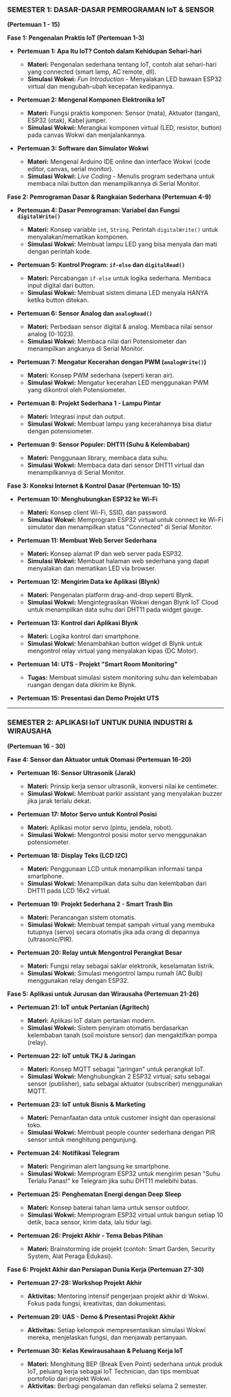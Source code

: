 ### **SEMESTER 1: DASAR-DASAR PEMROGRAMAN IoT & SENSOR**
**(Pertemuan 1 - 15)**

**Fase 1: Pengenalan Praktis IoT (Pertemuan 1-3)**
*   **Pertemuan 1: Apa Itu IoT? Contoh dalam Kehidupan Sehari-hari**
    *   **Materi:** Pengenalan sederhana tentang IoT, contoh alat sehari-hari yang connected (smart lamp, AC remote, dll).
    *   **Simulasi Wokwi:** *Fun Introduction* - Menyalakan LED bawaan ESP32 virtual dan mengubah-ubah kecepatan kedipannya.

*   **Pertemuan 2: Mengenal Komponen Elektronika IoT**
    *   **Materi:** Fungsi praktis komponen: Sensor (mata), Aktuator (tangan), ESP32 (otak), Kabel jumper.
    *   **Simulasi Wokwi:** Merangkai komponen virtual (LED, resistor, button) pada canvas Wokwi dan menjalankannya.

*   **Pertemuan 3: Software dan Simulator Wokwi**
    *   **Materi:** Mengenal Arduino IDE online dan interface Wokwi (code editor, canvas, serial monitor).
    *   **Simulasi Wokwi:** *Live Coding* - Menulis program sederhana untuk membaca nilai button dan menampilkannya di Serial Monitor.

**Fase 2: Pemrograman Dasar & Rangkaian Sederhana (Pertemuan 4-9)**
*   **Pertemuan 4: Dasar Pemrograman: Variabel dan Fungsi `digitalWrite()`**
    *   **Materi:** Konsep variable `int`, `String`. Perintah `digitalWrite()` untuk menyalakan/mematikan komponen.
    *   **Simulasi Wokwi:** Membuat lampu LED yang bisa menyala dan mati dengan perintah kode.

*   **Pertemuan 5: Kontrol Program: `if-else` dan `digitalRead()`**
    *   **Materi:** Percabangan `if-else` untuk logika sederhana. Membaca input digital dari button.
    *   **Simulasi Wokwi:** Membuat sistem dimana LED menyala HANYA ketika button ditekan.

*   **Pertemuan 6: Sensor Analog dan `analogRead()`**
    *   **Materi:** Perbedaan sensor digital & analog. Membaca nilai sensor analog (0-1023).
    *   **Simulasi Wokwi:** Membaca nilai dari Potensiometer dan menampilkan angkanya di Serial Monitor.

*   **Pertemuan 7: Mengatur Kecerahan dengan PWM (`analogWrite()`)**
    *   **Materi:** Konsep PWM sederhana (seperti keran air).
    *   **Simulasi Wokwi:** Mengatur kecerahan LED menggunakan PWM yang dikontrol oleh Potensiometer.

*   **Pertemuan 8: Projekt Sederhana 1 - Lampu Pintar**
    *   **Materi:** Integrasi input dan output.
    *   **Simulasi Wokwi:** Membuat lampu yang kecerahannya bisa diatur dengan potensiometer.

*   **Pertemuan 9: Sensor Populer: DHT11 (Suhu & Kelembaban)**
    *   **Materi:** Penggunaan library, membaca data suhu.
    *   **Simulasi Wokwi:** Membaca data dari sensor DHT11 virtual dan menampilkannya di Serial Monitor.

**Fase 3: Koneksi Internet & Kontrol Dasar (Pertemuan 10-15)**
*   **Pertemuan 10: Menghubungkan ESP32 ke Wi-Fi**
    *   **Materi:** Konsep client Wi-Fi, SSID, dan password.
    *   **Simulasi Wokwi:** Memprogram ESP32 virtual untuk connect ke Wi-Fi simulator dan menampilkan status "Connected" di Serial Monitor.

*   **Pertemuan 11: Membuat Web Server Sederhana**
    *   **Materi:** Konsep alamat IP dan web server pada ESP32.
    *   **Simulasi Wokwi:** Membuat halaman web sederhana yang dapat menyalakan dan mematikan LED via browser.

*   **Pertemuan 12: Mengirim Data ke Aplikasi (Blynk)**
    *   **Materi:** Pengenalan platform drag-and-drop seperti Blynk.
    *   **Simulasi Wokwi:** Mengintegrasikan Wokwi dengan Blynk IoT Cloud untuk menampilkan data suhu dari DHT11 pada widget gauge.

*   **Pertemuan 13: Kontrol dari Aplikasi Blynk**
    *   **Materi:** Logika kontrol dari smartphone.
    *   **Simulasi Wokwi:** Menambahkan button widget di Blynk untuk mengontrol relay virtual yang menyalakan kipas (DC Motor).

*   **Pertemuan 14: UTS - Projekt "Smart Room Monitoring"**
    *   **Tugas:** Membuat simulasi sistem monitoring suhu dan kelembaban ruangan dengan data dikirim ke Blynk.

*   **Pertemuan 15: Presentasi dan Demo Projekt UTS**

---

### **SEMESTER 2: APLIKASI IoT UNTUK DUNIA INDUSTRI & WIRAUSAHA**
**(Pertemuan 16 - 30)**

**Fase 4: Sensor dan Aktuator untuk Otomasi (Pertemuan 16-20)**
*   **Pertemuan 16: Sensor Ultrasonik (Jarak)**
    *   **Materi:** Prinsip kerja sensor ultrasonik, konversi nilai ke centimeter.
    *   **Simulasi Wokwi:** Membuat parkir assistant yang menyalakan buzzer jika jarak terlalu dekat.

*   **Pertemuan 17: Motor Servo untuk Kontrol Posisi**
    *   **Materi:** Aplikasi motor servo (pintu, jendela, robot).
    *   **Simulasi Wokwi:** Mengontrol posisi motor servo menggunakan potensiometer.

*   **Pertemuan 18: Display Teks (LCD I2C)**
    *   **Materi:** Penggunaan LCD untuk menampilkan informasi tanpa smartphone.
    *   **Simulasi Wokwi:** Menampilkan data suhu dan kelembaban dari DHT11 pada LCD 16x2 virtual.

*   **Pertemuan 19: Projekt Sederhana 2 - Smart Trash Bin**
    *   **Materi:** Perancangan sistem otomatis.
    *   **Simulasi Wokwi:** Membuat tempat sampah virtual yang membuka tutupnya (servo) secara otomatis jika ada orang di depannya (ultrasonic/PIR).

*   **Pertemuan 20: Relay untuk Mengontrol Perangkat Besar**
    *   **Materi:** Fungsi relay sebagai saklar elektronik, keselamatan listrik.
    *   **Simulasi Wokwi:** Simulasi mengontrol lampu rumah (AC Bulb) menggunakan relay dengan ESP32.

**Fase 5: Aplikasi untuk Jurusan dan Wirausaha (Pertemuan 21-26)**
*   **Pertemuan 21: IoT untuk Pertanian (Agritech)**
    *   **Materi:** Aplikasi IoT dalam pertanian modern.
    *   **Simulasi Wokwi:** Sistem penyiram otomatis berdasarkan kelembaban tanah (soil moisture sensor) dan mengaktifkan pompa (relay).

*   **Pertemuan 22: IoT untuk TKJ & Jaringan**
    *   **Materi:** Konsep MQTT sebagai "jaringan" untuk perangkat IoT.
    *   **Simulasi Wokwi:** Menghubungkan 2 ESP32 virtual; satu sebagai sensor (publisher), satu sebagai aktuator (subscriber) menggunakan MQTT.

*   **Pertemuan 23: IoT untuk Bisnis & Marketing**
    *   **Materi:** Pemanfaatan data untuk customer insight dan operasional toko.
    *   **Simulasi Wokwi:** Membuat people counter sederhana dengan PIR sensor untuk menghitung pengunjung.

*   **Pertemuan 24: Notifikasi Telegram**
    *   **Materi:** Pengiriman alert langsung ke smartphone.
    *   **Simulasi Wokwi:** Memprogram ESP32 untuk mengirim pesan "Suhu Terlalu Panas!" ke Telegram jika suhu DHT11 melebihi batas.

*   **Pertemuan 25: Penghematan Energi dengan Deep Sleep**
    *   **Materi:** Konsep baterai tahan lama untuk sensor outdoor.
    *   **Simulasi Wokwi:** Memprogram ESP32 virtual untuk bangun setiap 10 detik, baca sensor, kirim data, lalu tidur lagi.

*   **Pertemuan 26: Projekt Akhir - Tema Bebas Pilihan**
    *   **Materi:** Brainstorming ide projekt (contoh: Smart Garden, Security System, Alat Peraga Edukasi).

**Fase 6: Projekt Akhir dan Persiapan Dunia Kerja (Pertemuan 27-30)**
*   **Pertemuan 27-28: Workshop Projekt Akhir**
    *   **Aktivitas:** Mentoring intensif pengerjaan projekt akhir di Wokwi. Fokus pada fungsi, kreativitas, dan dokumentasi.

*   **Pertemuan 29: UAS - Demo & Presentasi Projekt Akhir**
    *   **Aktivitas:** Setiap kelompok mempresentasikan simulasi Wokwi mereka, menjelaskan fungsi, dan menjawab pertanyaan.

*   **Pertemuan 30: Kelas Kewirausahaan & Peluang Kerja IoT**
    *   **Materi:** Menghitung BEP (Break Even Point) sederhana untuk produk IoT, peluang kerja sebagai IoT Technician, dan tips membuat portofolio dari projekt Wokwi.
    *   **Aktivitas:** Berbagi pengalaman dan refleksi selama 2 semester.

